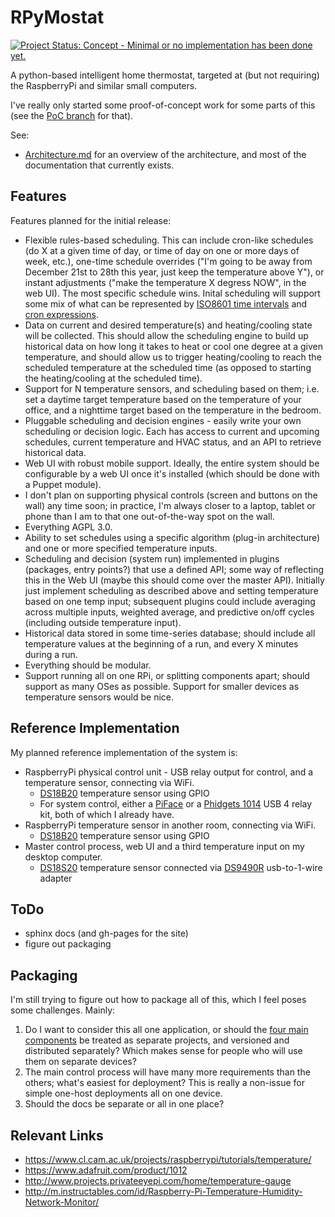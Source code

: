 RPyMostat
=========

[![Project Status: Concept - Minimal or no implementation has been done yet.](http://www.repostatus.org/badges/0.1.0/concept.svg)](http://www.repostatus.org/#concept)

A python-based intelligent home thermostat, targeted at (but not requiring) the RaspberryPi and similar small computers.

I've really only started some proof-of-concept work for some parts of this (see the [PoC branch](https://github.com/jantman/RPyMostat/tree/PoC) for that).

See:

* [Architecture.md](Architecture.md) for an overview of the architecture, and most of the documentation that currently exists.

Features
--------

Features planned for the initial release:

* Flexible rules-based scheduling. This can include cron-like schedules (do X at a given time of day, or time of day on one or more days of week, etc.), one-time schedule overrides ("I'm going to be away from December 21st to 28th this year, just keep the temperature above Y"), or instant adjustments ("make the temperature X degress NOW", in the web UI). The most specific schedule wins. Inital scheduling will support some mix of what can be represented by [ISO8601 time intervals](http://en.wikipedia.org/wiki/ISO_8601#Time_intervals) and [cron expressions](http://en.wikipedia.org/wiki/Cron#CRON_expression).
* Data on current and desired temperature(s) and heating/cooling state will be collected. This should allow the scheduling engine to build up historical data on how long it takes to heat or cool one degree at a given temperature, and should allow us to trigger heating/cooling to reach the scheduled temperature at the scheduled time (as opposed to starting the heating/cooling at the scheduled time).
* Support for N temperature sensors, and scheduling based on them; i.e. set a daytime target temperature based on the temperature of your office, and a nighttime target based on the temperature in the bedroom.
* Pluggable scheduling and decision engines - easily write your own scheduling or decision logic. Each has access to current and upcoming schedules, current temperature and HVAC status, and an API to retrieve historical data.
* Web UI with robust mobile support. Ideally, the entire system should be configurable by a web UI once it's installed (which should be done with a Puppet module).
* I don't plan on supporting physical controls (screen and buttons on the wall) any time soon; in practice, I'm always closer to a laptop, tablet or phone than I am to that one out-of-the-way spot on the wall.
* Everything AGPL 3.0.
* Ability to set schedules using a specific algorithm (plug-in architecture) and one or more specified temperature inputs.
* Scheduling and decision (system run) implemented in plugins (packages, entry points?) that use a defined API; some way of reflecting this in the Web UI (maybe this should come over the master API). Initially just implement scheduling as described above and setting temperature based on one temp input; subsequent plugins could include averaging across multiple inputs, weighted average, and predictive on/off cycles (including outside temperature input).
* Historical data stored in some time-series database; should include all temperature values at the beginning of a run, and every X minutes during a run.
* Everything should be modular.
* Support running all on one RPi, or splitting components apart; should support as many OSes as possible. Support for smaller devices as temperature sensors would be nice.

Reference Implementation
------------------------

My planned reference implementation of the system is:

* RaspberryPi physical control unit - USB relay output for control, and a temperature sensor, connecting via WiFi.
    * [DS18B20](https://www.sparkfun.com/products/245) temperature sensor using GPIO
    * For system control, either a [PiFace](https://www.sparkfun.com/products/11772) or a [Phidgets 1014](http://www.phidgets.com/products.php?product_id=1014) USB 4 relay kit, both of which I already have.
* RaspberryPi temperature sensor in another room, connecting via WiFi.
    * [DS18B20](https://www.sparkfun.com/products/245) temperature sensor using GPIO
* Master control process, web UI and a third temperature input on my desktop computer.
    * [DS18S20](https://www.sparkfun.com/products/retired/8366) temperature sensor connected via [DS9490R](http://www.maximintegrated.com/en/products/comms/ibutton/DS9490R.html) usb-to-1-wire adapter

ToDo
----

* sphinx docs (and gh-pages for the site)
* figure out packaging

Packaging
---------

I'm still trying to figure out how to package all of this, which I feel poses some challenges. Mainly:

1. Do I want to consider this all one application, or should the [four main components](Architecture.md#overview) be treated as separate projects, and versioned and distributed separately? Which makes sense for people who will use them on separate devices?
2. The main control process will have many more requirements than the others; what's easiest for deployment? This is really a non-issue for simple one-host deployments all on one device.
3. Should the docs be separate or all in one place?

Relevant Links
---------------

* https://www.cl.cam.ac.uk/projects/raspberrypi/tutorials/temperature/
* https://www.adafruit.com/product/1012
* http://www.projects.privateeyepi.com/home/temperature-gauge
* http://m.instructables.com/id/Raspberry-Pi-Temperature-Humidity-Network-Monitor/
